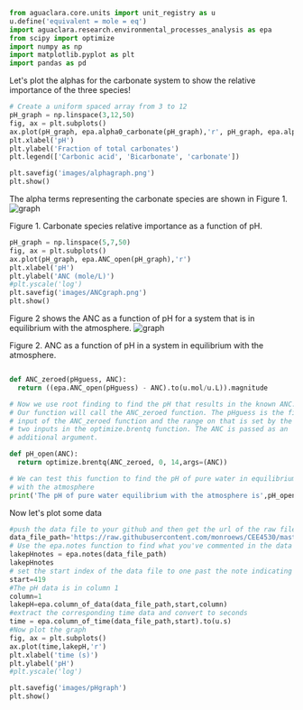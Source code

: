 
```python
from aguaclara.core.units import unit_registry as u
u.define('equivalent = mole = eq')
import aguaclara.research.environmental_processes_analysis as epa
from scipy import optimize
import numpy as np
import matplotlib.pyplot as plt
import pandas as pd


```
Let's plot the alphas for the carbonate system to show the relative importance of the three species!
```python
# Create a uniform spaced array from 3 to 12
pH_graph = np.linspace(3,12,50)
fig, ax = plt.subplots()
ax.plot(pH_graph, epa.alpha0_carbonate(pH_graph),'r', pH_graph, epa.alpha1_carbonate(pH_graph),'b',pH_graph, epa.alpha2_carbonate(pH_graph),'g')
plt.xlabel('pH')
plt.ylabel('Fraction of total carbonates')
plt.legend(['Carbonic acid', 'Bicarbonate', 'carbonate'])

plt.savefig('images/alphagraph.png')
plt.show()
```

The alpha terms representing the carbonate species are shown in Figure 1.
 ![graph](https://github.com/monroews/CEE4530/raw/master/Examples/images/alphagraph.png)

Figure 1. Carbonate species relative importance as a function of pH.

```Python
pH_graph = np.linspace(5,7,50)
fig, ax = plt.subplots()
ax.plot(pH_graph, epa.ANC_open(pH_graph),'r')
plt.xlabel('pH')
plt.ylabel('ANC (mole/L)')
#plt.yscale('log')
plt.savefig('images/ANCgraph.png')
plt.show()
```
Figure 2 shows the ANC as a function of pH for a system that is in equilibrium with the atmosphere.
 ![graph](https://github.com/monroews/CEE4530/raw/master/Examples/images/ANCgraph.png)

 Figure 2. ANC as a function of pH in a system in equilibrium with the atmosphere.

```Python

def ANC_zeroed(pHguess, ANC):
  return ((epa.ANC_open(pHguess) - ANC).to(u.mol/u.L)).magnitude

# Now we use root finding to find the pH that results in the known ANC.
# Our function will call the ANC_zeroed function. The pHguess is the first
# input of the ANC_zeroed function and the range on that is set by the next
# two inputs in the optimize.brentq function. The ANC is passed as an
# additional argument.

def pH_open(ANC):
  return optimize.brentq(ANC_zeroed, 0, 14,args=(ANC))

# We can test this function to find the pH of pure water in equilibrium
# with the atmosphere
print('The pH of pure water equilibrium with the atmosphere is',pH_open(0))
```

Now let's plot some data

```Python
#push the data file to your github and then get the url of the raw file.
data_file_path='https://raw.githubusercontent.com/monroews/CEE4530/master/Examples/data/Acid_Rain.xls'
# Use the epa.notes function to find what you've commented in the data file.
lakepHnotes = epa.notes(data_file_path)
lakepHnotes
# set the start index of the data file to one past the note indicating the start.
start=419
#The pH data is in column 1
column=1
lakepH=epa.column_of_data(data_file_path,start,column)
#extract the corresponding time data and convert to seconds
time = epa.column_of_time(data_file_path,start).to(u.s)
#Now plot the graph
fig, ax = plt.subplots()
ax.plot(time,lakepH,'r')
plt.xlabel('time (s)')
plt.ylabel('pH')
#plt.yscale('log')

plt.savefig('images/pHgraph')
plt.show()

```
